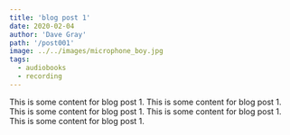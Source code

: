 ```yaml
---
title: 'blog post 1'
date: 2020-02-04
author: 'Dave Gray'
path: '/post001'
image: ../../images/microphone_boy.jpg
tags:
  - audiobooks
  - recording
---
```

This is some content for blog post 1.
This is some content for blog post 1.
This is some content for blog post 1.
This is some content for blog post 1.
This is some content for blog post 1.